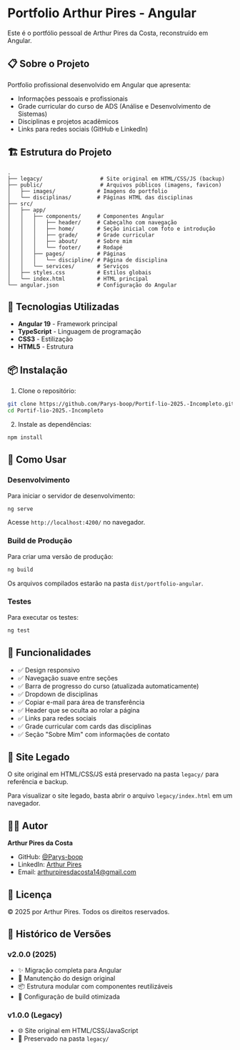 # Portfolio Arthur Pires - Angular

Este é o portfólio pessoal de Arthur Pires da Costa, reconstruído em Angular.

## 📋 Sobre o Projeto

Portfolio profissional desenvolvido em Angular que apresenta:
- Informações pessoais e profissionais
- Grade curricular do curso de ADS (Análise e Desenvolvimento de Sistemas)
- Disciplinas e projetos acadêmicos
- Links para redes sociais (GitHub e LinkedIn)

## 🏗️ Estrutura do Projeto

```
.
├── legacy/                  # Site original em HTML/CSS/JS (backup)
├── public/                  # Arquivos públicos (imagens, favicon)
│   ├── images/             # Imagens do portfolio
│   └── disciplinas/        # Páginas HTML das disciplinas
├── src/
│   ├── app/
│   │   ├── components/     # Componentes Angular
│   │   │   ├── header/     # Cabeçalho com navegação
│   │   │   ├── home/       # Seção inicial com foto e introdução
│   │   │   ├── grade/      # Grade curricular
│   │   │   ├── about/      # Sobre mim
│   │   │   └── footer/     # Rodapé
│   │   ├── pages/          # Páginas
│   │   │   └── discipline/ # Página de disciplina
│   │   └── services/       # Serviços
│   ├── styles.css          # Estilos globais
│   └── index.html          # HTML principal
└── angular.json            # Configuração do Angular

```

## 🚀 Tecnologias Utilizadas

- **Angular 19** - Framework principal
- **TypeScript** - Linguagem de programação
- **CSS3** - Estilização
- **HTML5** - Estrutura

## 📦 Instalação

1. Clone o repositório:
```bash
git clone https://github.com/Parys-boop/Portif-lio-2025.-Incompleto.git
cd Portif-lio-2025.-Incompleto
```

2. Instale as dependências:
```bash
npm install
```

## 🎯 Como Usar

### Desenvolvimento

Para iniciar o servidor de desenvolvimento:
```bash
ng serve
```

Acesse `http://localhost:4200/` no navegador.

### Build de Produção

Para criar uma versão de produção:
```bash
ng build
```

Os arquivos compilados estarão na pasta `dist/portfolio-angular`.

### Testes

Para executar os testes:
```bash
ng test
```

## 🎨 Funcionalidades

- ✅ Design responsivo
- ✅ Navegação suave entre seções
- ✅ Barra de progresso do curso (atualizada automaticamente)
- ✅ Dropdown de disciplinas
- ✅ Copiar e-mail para área de transferência
- ✅ Header que se oculta ao rolar a página
- ✅ Links para redes sociais
- ✅ Grade curricular com cards das disciplinas
- ✅ Seção "Sobre Mim" com informações de contato

## 📝 Site Legado

O site original em HTML/CSS/JS está preservado na pasta `legacy/` para referência e backup.

Para visualizar o site legado, basta abrir o arquivo `legacy/index.html` em um navegador.

## 👨‍💻 Autor

**Arthur Pires da Costa**
- GitHub: [@Parys-boop](https://github.com/Parys-boop)
- LinkedIn: [Arthur Pires](https://www.linkedin.com/in/arthur-pires-948433252/)
- Email: arthurpiresdacosta14@gmail.com

## 📄 Licença

© 2025 por Arthur Pires. Todos os direitos reservados.

## 🔄 Histórico de Versões

### v2.0.0 (2025)
- ✨ Migração completa para Angular
- 🎨 Manutenção do design original
- 📦 Estrutura modular com componentes reutilizáveis
- 🔧 Configuração de build otimizada

### v1.0.0 (Legacy)
- 🌐 Site original em HTML/CSS/JavaScript
- 📂 Preservado na pasta `legacy/`
